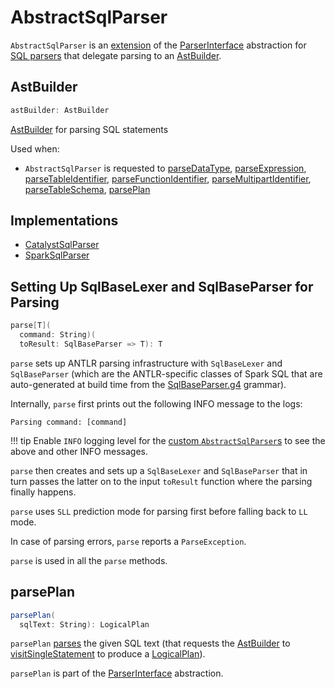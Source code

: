# AbstractSqlParser

`AbstractSqlParser` is an [extension](#contract) of the [ParserInterface](ParserInterface.md) abstraction for [SQL parsers](#implementations) that delegate parsing to an [AstBuilder](#astBuilder).

## AstBuilder

```scala
astBuilder: AstBuilder
```

[AstBuilder](AstBuilder.md) for parsing SQL statements

Used when:

* `AbstractSqlParser` is requested to [parseDataType](#parseDataType), [parseExpression](#parseExpression), [parseTableIdentifier](#parseTableIdentifier), [parseFunctionIdentifier](#parseFunctionIdentifier), [parseMultipartIdentifier](#parseMultipartIdentifier), [parseTableSchema](#parseTableSchema), [parsePlan](#parsePlan)

## Implementations

* [CatalystSqlParser](CatalystSqlParser.md)
* [SparkSqlParser](SparkSqlParser.md)

## Setting Up SqlBaseLexer and SqlBaseParser for Parsing

```scala
parse[T](
  command: String)(
  toResult: SqlBaseParser => T): T
```

`parse` sets up ANTLR parsing infrastructure with `SqlBaseLexer` and `SqlBaseParser` (which are the ANTLR-specific classes of Spark SQL that are auto-generated at build time from the [SqlBaseParser.g4](AstBuilder.md#grammar) grammar).

Internally, `parse` first prints out the following INFO message to the logs:

```text
Parsing command: [command]
```

!!! tip
    Enable `INFO` logging level for the [custom `AbstractSqlParser`s](#implementations) to see the above and other INFO messages.

`parse` then creates and sets up a `SqlBaseLexer` and `SqlBaseParser` that in turn passes the latter on to the input `toResult` function where the parsing finally happens.

`parse` uses `SLL` prediction mode for parsing first before falling back to `LL` mode.

In case of parsing errors, `parse` reports a `ParseException`.

`parse` is used in all the `parse` methods.

## <span id="parsePlan"> parsePlan

```scala
parsePlan(
  sqlText: String): LogicalPlan
```

`parsePlan` [parses](#parse) the given SQL text (that requests the [AstBuilder](#astBuilder) to [visitSingleStatement](AstBuilder.md#visitSingleStatement) to produce a [LogicalPlan](../logical-operators/LogicalPlan.md)).

`parsePlan` is part of the [ParserInterface](ParserInterface.md#parsePlan) abstraction.
